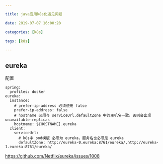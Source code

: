 ```yaml
---

title: java应用k8s化遇见问题

date: 2019-07-07 16:00:28

categories: [k8s]

tags: [k8s]

---
```






## eureka

配置

```
spring:
  profiles: docker
eureka:
  instance:
    # prefer-ip-address 必须使用 false
    prefer-ip-address: false
    # hostname 必须与 serviceUrl.defaultZone 中的主机名一致。否则会出现 unavailable-replicas
    hostname: ${HOSTNAME}.eureka
  client:
    serviceUrl:
      # k8s中 pod模版 必须为 eureka，服务名也必须是 eureka
      defaultZone: http://eureka-0.eureka:8761/eureka/,http://eureka-1.eureka:8761/eureka/
```

https://github.com/Netflix/eureka/issues/1008